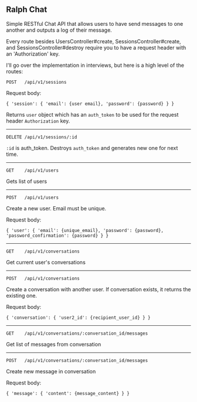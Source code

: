 ## Ralph Chat ##
Simple RESTful Chat API that allows users to have send messages to one another and outputs a log of their message. 

Every route besides UsersController#create, SessionsController#create, and SessionsController#destroy require you to have a request header with an 'Authorization' key.

I'll go over the implementation in interviews, but here is a high level of the routes:


    POST   /api/v1/sessions
Request body:

    { 'session': { 'email': {user email}, 'password': {password} } }

Returns `user` object which has an `auth_token` to be used for the request header `Authorization` key.


----------


    DELETE /api/v1/sessions/:id
`:id` is auth_token. Destroys `auth_token` and generates new one for next time.


----------


    GET    /api/v1/users

Gets list of users


----------


    POST   /api/v1/users

Create a new user. Email must be unique.

Request body:

    { 'user': { 'email': {unique_email}, 'password': {password}, 'password_confirmation': {password} } }


----------


    GET    /api/v1/conversations

Get current user's conversations


----------


    POST   /api/v1/conversations


Create a conversation with another user. If conversation exists, it returns the existing one.

Request body:

    { 'conversation': { 'user2_id': {recipient_user_id} } }

----------

    GET    /api/v1/conversations/:conversation_id/messages

Get list of messages from conversation


----------


    POST   /api/v1/conversations/:conversation_id/messages

Create new message in conversation 

Request body:

    { 'message': { 'content': {message_content} } }

